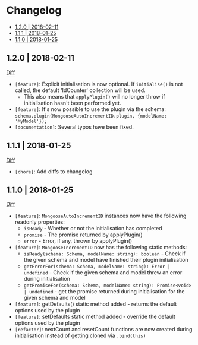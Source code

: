 # Changelog

<!-- START doctoc generated TOC please keep comment here to allow auto update -->
<!-- DON'T EDIT THIS SECTION, INSTEAD RE-RUN doctoc TO UPDATE -->


- [1.2.0 | 2018-02-11](#120--2018-02-11)
- [1.1.1 | 2018-01-25](#111--2018-01-25)
- [1.1.0 | 2018-01-25](#110--2018-01-25)

<!-- END doctoc generated TOC please keep comment here to allow auto update -->

## 1.2.0 | 2018-02-11 

[Diff](https://github.com/Alorel/mongoose-auto-increment-reworked/compare/1.1.1...1.2.0)

- `[feature]`: Explicit initialisation is now optional. If `initialise()` is not called, the default 'IdCounter' collection will be used.
  - This also means that `applyPlugin()` will no longer throw if initialisation hasn't been performed yet.
- `[feature]`: It's now possible to use the plugin via the schema: `schema.plugin(MongooseAutoIncrementID.plugin, {modelName: 'MyModel'});`
- `[documentation]`: Several typos have been fixed. 

## 1.1.1 | 2018-01-25

[Diff](https://github.com/Alorel/mongoose-auto-increment-reworked/compare/1.1.0...1.1.1)

- `[chore]`: Add diffs to changelog

## 1.1.0 | 2018-01-25

[Diff](https://github.com/Alorel/mongoose-auto-increment-reworked/compare/1.0.0...1.1.0)

- `[feature]`: `MongooseAutoIncrementID` instances now have the following readonly properties:
  - `isReady` - Whether or not the initialisation has completed 
  - `promise` - The promise returned by applyPlugin()
  - `error` - Error, if any, thrown by applyPlugin()
- `[feature]`: `MongooseIncrementID` now has the following static methods:
  - `isReady(schema: Schema, modelName: string): boolean` - Check if the given schema and model have finished their plugin initialisation
  - `getErrorFor(schema: Schema, modelName: string): Error | undefined` - Check if the given schema and model threw an error during initialisation
  - `getPromiseFor(schema: Schema, modelName: string): Promise<void> | undefined` - get the promise returned during initialisation for the given schema and model
- `[feature]`: getDefaults() static method added - returns the default options used by the plugin
- `[feature]`: setDefaults static method added - override the default options used by the plugin
- `[refactor]`: nextCount and resetCount functions are now created during initialisation instead of getting cloned via `.bind(this)`
